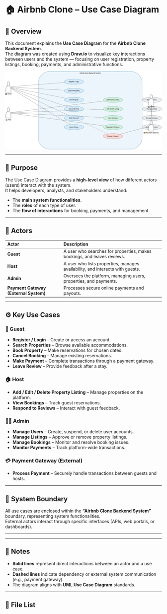 # 🏠 Airbnb Clone – Use Case Diagram

## 📘 Overview
This document explains the **Use Case Diagram** for the **Airbnb Clone Backend System**.  
The diagram was created using **Draw.io** to visualize key interactions between users and the system — focusing on user registration, property listings, booking, payments, and administrative functions.



![Use Case Diagram ](/use-case-diagram.drawio.png)

---

## 🎯 Purpose
The Use Case Diagram provides a **high-level view** of how different actors (users) interact with the system.  
It helps developers, analysts, and stakeholders understand:
- The **main system functionalities**.
- The **roles** of each type of user.
- The **flow of interactions** for booking, payments, and management.

---

## 👥 Actors

| Actor | Description |
|:--|:--|
| **Guest** | A user who searches for properties, makes bookings, and leaves reviews. |
| **Host** | A user who lists properties, manages availability, and interacts with guests. |
| **Admin** | Oversees the platform, managing users, properties, and payments. |
| **Payment Gateway (External System)** | Processes secure online payments and payouts. |

---

## ⚙️ Key Use Cases

### 👤 Guest
- **Register / Login** – Create or access an account.  
- **Search Properties** – Browse available accommodations.  
- **Book Property** – Make reservations for chosen dates.  
- **Cancel Booking** – Manage existing reservations.  
- **Make Payment** – Complete transactions through a payment gateway.  
- **Leave Review** – Provide feedback after a stay.  

### 🏠 Host
- **Add / Edit / Delete Property Listing** – Manage properties on the platform.  
- **View Bookings** – Track guest reservations.  
- **Respond to Reviews** – Interact with guest feedback.  

### 👨‍💼 Admin
- **Manage Users** – Create, suspend, or delete user accounts.  
- **Manage Listings** – Approve or remove property listings.  
- **Manage Bookings** – Monitor and resolve booking issues.  
- **Monitor Payments** – Track platform-wide transactions.  

### 💳 Payment Gateway (External)
- **Process Payment** – Securely handle transactions between guests and hosts.

---

## 🧩 System Boundary
All use cases are enclosed within the **“Airbnb Clone Backend System”** boundary, representing system functionalities.  
External actors interact through specific interfaces (APIs, web portals, or dashboards).

---


---

## 🧠 Notes
- **Solid lines** represent direct interactions between an actor and a use case.  
- **Dashed lines** indicate dependency or external system communication (e.g., payment gateway).  
- The diagram aligns with **UML Use Case Diagram** standards.  

---

## 📄 File List

